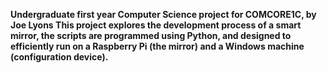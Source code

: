 <b>Undergraduate first year Computer Science project for COMCORE1C, by Joe Lyons<b>
This project explores the development process of a smart mirror, the scripts are programmed using Python, and designed to efficiently run on a Raspberry Pi (the mirror) and a Windows machine (configuration device).
